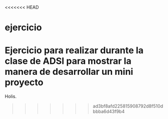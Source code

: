 <<<<<<< HEAD
# ejercicio
Ejercicio para realizar durante la clase de ADSI para mostrar la manera de desarrollar un mini proyecto
=======
Holis.
>>>>>>> ad3bf8afd225815908792d8f510dbbba6d43f9b4
